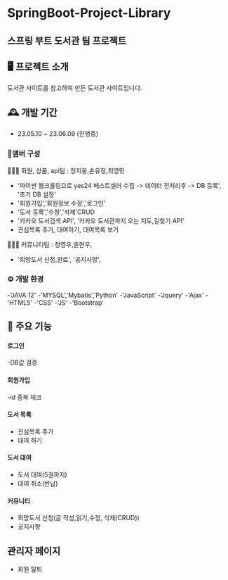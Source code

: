 # SpringBoot-Project-Library
스프링 부트 도서관 팀 프로젝트
---
## 🖥️ 프로젝트 소개
 도서관 사이트를 참고하여 만든 도서관 사이트입니다.
 <br>
 
## 🕰️ 개발 기간 
* 23.05.10 ~ 23.06.09 (진행중) 

### 🧑‍맴버 구성
🧑‍🤝‍🧑 회원, 상품, api팀 : 정지웅,손유정,최영민

- '파이썬 웹크롤링으로 yes24 베스트셀러 수집 -> 데이터 전처리후 -> DB 등록', '초기 DB 설정'
- '회원가입','회원정보 수정','로그인'
- '도서 등록','수정','삭제'CRUD 
- '카카오 도서검색 API', '카카오 도서관까지 오는 지도,길찾기 API'
- 관심목록 추가, 대여하기, 대여목록 보기

🧑‍🤝‍🧑 커뮤니티팀 : 정영우,윤현우,

- '희망도서 신청,완료', '공지사항', 


### ⚙️ 개발 환경
-'JAVA 12' -'MYSQL','Mybatis','Python'
-'JavaScript' -'Jquery'
-'Ajax' -'HTML5' -'CSS' -'JS' -'Bootstrap' 

## 📌 주요 기능
#### 로그인
-DB값 검증

#### 회원가입
-id 중복 체크


#### 도서 목록
- 관심목록 추가
- 대여 하기


#### 도서 대여
- 도서 대여(5권까지)
- 대여 취소(반납)


#### 커뮤니티
- 희망도서 신청(글 작성,읽기,수정, 삭제(CRUD))
- 공지사항 

## 관리자 페이지
- 회원 탈퇴

